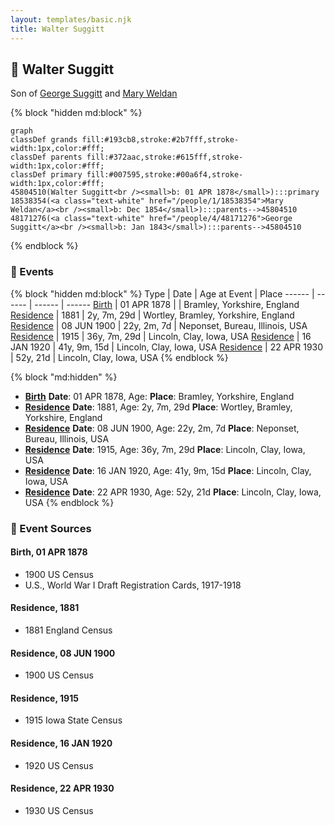 ```yaml
---
layout: templates/basic.njk
title: Walter Suggitt
---
```

## 🔵 Walter Suggitt

Son of [George Suggitt](/people/4/48171276) and [Mary Weldan](/people/1/18538354)

{% block "hidden md:block" %}
```mermaid
graph
classDef grands fill:#193cb8,stroke:#2b7fff,stroke-width:1px,color:#fff;
classDef parents fill:#372aac,stroke:#615fff,stroke-width:1px,color:#fff;
classDef primary fill:#007595,stroke:#00a6f4,stroke-width:1px,color:#fff;
45804510(Walter Suggitt<br /><small>b: 01 APR 1878</small>):::primary
18538354(<a class="text-white" href="/people/1/18538354">Mary Weldan</a><br /><small>b: Dec 1854</small>):::parents-->45804510
48171276(<a class="text-white" href="/people/4/48171276">George Suggitt</a><br /><small>b: Jan 1843</small>):::parents-->45804510
```
{% endblock %}

### 📆 Events

{% block "hidden md:block" %}
Type | Date | Age at Event | Place
------ | ------ | ------ | ------
[Birth](#event-event-2) | 01 APR 1878 |  | Bramley, Yorkshire, England
[Residence](#event-event-0) | 1881 | 2y, 7m, 29d | Wortley, Bramley, Yorkshire, England
[Residence](#event-event-1) | 08 JUN 1900 | 22y, 2m, 7d | Neponset, Bureau, Illinois, USA
[Residence](#event-event-2) | 1915 | 36y, 7m, 29d | Lincoln, Clay, Iowa, USA
[Residence](#event-event-3) | 16 JAN 1920 | 41y, 9m, 15d | Lincoln, Clay, Iowa, USA
[Residence](#event-event-4) | 22 APR 1930 | 52y, 21d | Lincoln, Clay, Iowa, USA
{% endblock %}

{% block "md:hidden" %}
- **[Birth](#event-event-2)**
**Date**: 01 APR 1878, Age:
**Place**: Bramley, Yorkshire, England
- **[Residence](#event-event-0)**
**Date**: 1881, Age: 2y, 7m, 29d
**Place**: Wortley, Bramley, Yorkshire, England
- **[Residence](#event-event-1)**
**Date**: 08 JUN 1900, Age: 22y, 2m, 7d
**Place**: Neponset, Bureau, Illinois, USA
- **[Residence](#event-event-2)**
**Date**: 1915, Age: 36y, 7m, 29d
**Place**: Lincoln, Clay, Iowa, USA
- **[Residence](#event-event-3)**
**Date**: 16 JAN 1920, Age: 41y, 9m, 15d
**Place**: Lincoln, Clay, Iowa, USA
- **[Residence](#event-event-4)**
**Date**: 22 APR 1930, Age: 52y, 21d
**Place**: Lincoln, Clay, Iowa, USA
{% endblock %}

### 📰 Event Sources

#### <a id="event-event-2"></a> Birth, 01 APR 1878
* 1900 US Census
* U.S., World War I Draft Registration Cards, 1917-1918

#### <a id="event-event-0"></a> Residence, 1881
* 1881 England Census

#### <a id="event-event-1"></a> Residence, 08 JUN 1900
* 1900 US Census

#### <a id="event-event-2"></a> Residence, 1915
* 1915 Iowa State Census

#### <a id="event-event-3"></a> Residence, 16 JAN 1920
* 1920 US Census

#### <a id="event-event-4"></a> Residence, 22 APR 1930
* 1930 US Census